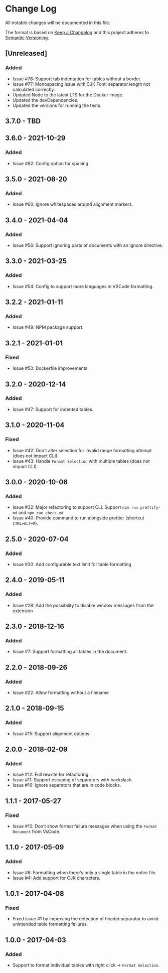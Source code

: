 # Change Log

All notable changes will be documented in this file.

The format is based on [Keep a Changelog](http://keepachangelog.com/) and this project adheres to [Semantic Versioning](http://semver.org/).

## [Unreleased]
### Added
- Issue #78: Support tab indentation for tables without a border.
- Issue #77: Monospacing Issue with CJK Font: separator length not calculated correctly.
- Updated Node to the latest LTS for the Docker image.
- Updated the devDependencies.
- Updated the versions for running the tests.

## 3.7.0 - TBD

## 3.6.0 - 2021-10-29
### Added
- Issue #62: Config option for spacing.

## 3.5.0 - 2021-08-20
### Added
- Issue #60: Ignore whitespaces around alignment markers.

## 3.4.0 - 2021-04-04
### Added
- Issue #56: Support ignoring parts of documents with an ignore directive.

## 3.3.0 - 2021-03-25
### Added
- Issue #54: Config to support more languages in VSCode formatting.

## 3.2.2 - 2021-01-11
### Added
- Issue #49: NPM package support.

## 3.2.1 - 2021-01-01
### Fixed
- Issue #50: Dockerfile improvements.

## 3.2.0 - 2020-12-14
### Added
- Issue #47: Support for indented tables.

## 3.1.0 - 2020-11-04
### Fixed
- Issue #42: Don't alter selection for invalid range formatting attempt (does not impact CLI).
- Issue #43: Handle `Format Selection` with multiple tables (does not impact CLI).

## 3.0.0 - 2020-10-06
### Added
- Issue #32: Major refactoring to support CLI. Support `npm run prettify-md` and `npm run check-md`.
- Issue #40: Provide command to run alongside prettier (shortcut `CTRL+ALT+M`).

## 2.5.0 - 2020-07-04
### Added
- Issue #30: Add configurable text limit for table formatting

## 2.4.0 - 2019-05-11
### Added
- Issue #28: Add the possibility to disable window messages from the extension

## 2.3.0 - 2018-12-16
### Added
- Issue #7: Support formatting all tables in the document.

## 2.2.0 - 2018-09-26
### Added
- Issue #22: Allow formatting without a filename

## 2.1.0 - 2018-09-15
### Added
- Issue #15: Support alignment options

## 2.0.0 - 2018-02-09
### Added
- Issue #12: Full rewrite for refactoring.
- Issue #11: Support escaping of separators with backslash.
- Issue #16: Ignore separators that are in code blocks.

## 1.1.1 - 2017-05-27
### Fixed
- Issue #10: Don't show format failure messages when using the `Format Document` from VsCode.

## 1.1.0 - 2017-05-09
### Added
- Issue #6: Formatting when there's only a single table in the entire file.
- Issue #4: Add support for CJK characters.

## 1.0.1 - 2017-04-08
### Fixed
- Fixed issue #1 by improving the detection of header separator to avoid unintended table formatting failures.

## 1.0.0 - 2017-04-03
### Added
- Support to format individual tables with right click -> `Format Selection`.
